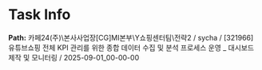 # Task Info

**Path:** 카페24(주)\본사사업장\[CG]MI본부\Y쇼핑센터팀\전략2 / sycha / [321966] 유튜브쇼핑 전체 KPI 관리를 위한 종합 데이터 수집 및 분석 프로세스 운영 _ 대시보드 제작 및 모니터링 / 2025-09-01_00-00-00

